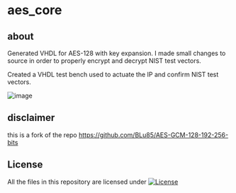# aes_core

## about
Generated VHDL for AES-128 with key expansion. I made small changes to source in order to properly encrypt and decrypt NIST test vectors.

Created a VHDL test bench used to actuate the IP and confirm NIST test vectors.

![image](https://github.com/bwa55221/aes_core/assets/142425608/6df36f75-4a94-4735-a5eb-96dfb9738b99)


## disclaimer
this is a fork of the repo https://github.com/BLu85/AES-GCM-128-192-256-bits

## License

All the files in this repository are licensed under [![License](https://img.shields.io/badge/License-Apache%202.0-blue.svg)](https://opensource.org/licenses/Apache-2.0)
